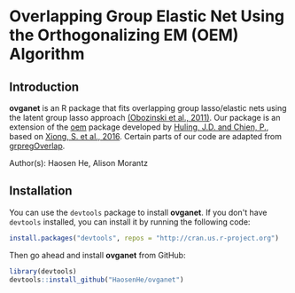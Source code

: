 # Overlapping Group Elastic Net Using the Orthogonalizing EM (OEM) Algorithm

## Introduction

**ovganet** is an R package that fits overlapping group lasso/elastic nets using the latent group lasso approach [(Obozinski et al., 2011)](https://arxiv.org/abs/1110.0413). 
Our package is an extension of the [oem](https://github.com/jaredhuling/oem) package developed by [Huling, J.D. and Chien, P.](https://arxiv.org/abs/1801.09661), based on [Xiong, S. et al., 2016](https://www.tandfonline.com/doi/full/10.1080/00401706.2015.1054436). Certain parts of our code are adapted from [grpregOverlap](https://github.com/YaohuiZeng/grpregOverlap).

Author(s): Haosen He, Alison Morantz 

## Installation

You can use the `devtools` package to install **ovganet**. If you don't have `devtools` installed, you can install it by running the following code:

```R
install.packages("devtools", repos = "http://cran.us.r-project.org")
```

Then go ahead and install **ovganet** from GitHub:

```R
library(devtools)
devtools::install_github("HaosenHe/ovganet")
```
